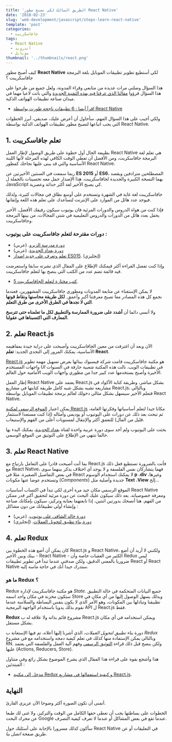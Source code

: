 ```yaml
---
title: 'الطريق السالك لكي تصبح مطور React Native'
date: '2018-02-23'
slug: 'web-development/javascript/steps-learn-react-native'
template: 'post'
categories:
  - جافاسكريبت
tags:
  - React Native
  - أندرويد
  - موبايل
thumbnail: '../thumbnails/react.png'
---
```


كيف أصبح مطور **React Native** لكي أستطيع تطوير تطبيقات الموبايل بلغة البرمجة جافاسكريبت ؟

هذا السؤال وصلني مرات عديدة من متابعي وقراء المدونة، ولعل جميع من طرحوا علي هذا السؤال قرؤوا [مقالنا الذي عرفنا فيه بهذه التقنية الجديدة](https://www.tutomena.com/web-development/javascript/%d9%85%d9%82%d8%af%d9%85%d8%a9-%d8%b9%d9%86-react-native/) والتي باتت لاعبا مهما في ميدان صناعة تطبيقات الهواتف الذكية.

- [اقرأ أيضا : 6 تطبيقات ناجحة طورت بواسطة React Native](https://www.tutomena.com/web-development/javascript/react-javascript-library/)

ولكي أجيب على هذا السؤال المهم، سأحاول أن أعرض عليك، صديقي، أبرز الخطوات التي يجب اتباعها لتصبح مطور تطبيقات الهواتف الذكية بواسطة React Native.

## 1\. تعلم جافاسكريبت

بطبيعة الحال أول خطوة على طريق الوصول لإطار العمل React Native هي تعلم لغة البرمجة جافاسكربت، ومن الأفضل أن تعطي الوقت الكافي لهذه المرحلة لأنها اللبنة الأساسية والتي قد يبنى عليها نجاحك كمطور React Native.

ربما سمعت في السنتين الأخيرتين عن **ES 2015** أو **ES6**، المصطلحين مترادفين ويقصد بهما النسخة الكبيرة والجديدة لجافاسكريبت. هذا الإصدار حمل معه تحسينات بالجملة ل JavaScript كي يصبح الأخير لغة أكثر حداثة وعصرية.

جافاسكريبت لغة غاية في الشهرة وتستخدم على أوسع نطاق في مجالات كثيرة، ولذلك فيوجد عدد هائل من الموارد على الإنترنت لتساعدك على تعلم هذه اللغة وإتقانها.

فإذا كنت من هواة الدروس والدورات المرئية فان يوتيوب سيكون رفيقك الأفضل، الأخير يحفل بعدد هائل من الدورات والدروس التعليمية في شتى المجالات، من بينها البرمجة وجافاسكريبت.

### دورات مقترحة لتعلم جافاسكريبت على يوتيوب :

- [دورة مدرسة الزيرو](https://www.youtube.com/playlist?list=PLDoPjvoNmBAw6p0z0Ek0OjPzeXoqlFlCh). (عربي)
- [دورة بغداد الجديدة](https://www.youtube.com/playlist?list=PLF8OvnCBlEY0fv5T2yTMroCAjKEcWV770). (عربي)
- [تعلم وتعرف على جديد إصدار ES015](https://www.youtube.com/playlist?list=PLillGF-RfqbZ7s3t6ZInY3NjEOOX7hsBv). (إنجليزي)

وإذا كنت تفضل القراءة أكثر فيمكنك الإطلاع على المقال الذي نشرته سابقا واستعرضت فيه قائمة تضم عدد من الكتب التي ينصح بها لتعلم جافاسكريبت.

- [5 كتب مختارة لتعلم الجافاسكريبت](https://www.tutomena.com/web-development/javascript/books-learn-javascript/).

لا يمكن الإستغناء عن متابعة المدونات ومطوري جافاسكريبت المشهورين، فعندما نجمع كل هذه المصادر معا تصبح معرفتنا أكبر وأعمق. **لكل طريقة محاسنها ونقاط قوتها التي لا نجدها في الطرق الأخرى** **من طرق التعلم**.

ولا أنسى دائما أن **أشدد على ضرورة الممارسة والتطبيق لكل ما تعلمناه حتى تترسخ المعارف التي اكتسبناها في عقولنا**.

## 2. تعلم React.js

الآن وبعد أن اغترفت من معين الجافاسكريبت وأصبحت على دراية جيدة بمفاهيمه الأساسية، يمكنك المرور إلى التحدي الجديد: **تعلم React**.

[React.js](https://www.tutomena.com/web-development/javascript/react-javascript-library/) هو مكتبة جافاسكريبت قامت شركة فيسبوك ببنائها بغرض تسهيل مهمة تطوير واجهات المستخدم _UI_ في تطبيقات الويب. نالت هذه المكتبة شعبية جارفة في السنوات الأخيرة وأصبح يستخدمها عدد كبير جدا من مطوري واجهات الويب الأمامية حول العالم.

إطار العمل React Native يعتمد على React.js بشكل مباشر، وطريقة كتابة الأكواد في مشاريعه تشبه بشكل شبه كامل طريقة كتابتها في مشاريع React.js، وبالتالي فتعلم الأخير سيسهل بشكل مثالي دخولك لعالم برمجة تطبيقات الموبايل بواسطة React Native.

يمكن اعتبار [الموقع الرسمي لمكتبة React.js](https://reactjs.org/) مكانا جيدا لتعلم أساسياتها وفكرتها العامة، ثم تبحث بعد ذلك عن دورات على اليوتيوب أو يوديمي وأمثاله (إذا كنت مستعدا لاستثمار قليل من المال) للتعمق أكثر والإنتقال لمستويات أعلى من الفهم والإستيعاب.

بحثت على اليوتيوب ولم أجد سوى دورة عربية واحدة لقناة [بغداد الجديدة](https://www.youtube.com/playlist?list=PLF8OvnCBlEY0BbAtCmzeM2IWomY7lK_X4)، يمكنك البدء بها حالما تنتهي من الإطلاع على التوثيق من الموقع الوسمي.

## 3\. تعلم React Native

بما أنت أصبحت قادرا على التعامل بارتياح مع React.js فأنت بالضرورة تستطيع فعل ذلك مع React Native، فهما يتشاركان نفس الفلسفة و لا يوجد أي اختلاف يذكر بينهما سوى في بعض التفاصيل الصغيرة. مثلا في React لا يمكنك استخدام الوسوم **p** ،**div** وغيرها، وتستخدم عوضا عنها مكونات (_Components_) جديدة وأصلية مثل **Text** ،**View** إلخ...

الموقع الرسمي مكان جيد مرة أخرى لكي تبدأ في اكتساب أساسيات React Native ومعرفة خصوصياته. بعد ذلك سيكون عليك البحث عن دورة مرئية لتحقيق أكبر قدر ممكن من الفهم. هنا أنصحك بدورتين اثنتين، إذا تابعتهما بعناية وتركيز، سيكون بإمكانك صناعة وإنشاء أولى تطبيقاتك من دون مشاكل :

- [دورة خالد الشافي على يوتيوب](https://www.youtube.com/playlist?list=PL_aOZuct6oApk0blD7LT4PtdTxCWwAlnb). (عربي)
- [دورة بناء تطبيق لتحويل العملات](https://learn.handlebarlabs.com/p/react-native-basics-build-a-currency-converter). (إنجليزي)

## 4. تعلم Redux

كان يمكن أن أضع هذه الخطوة بين React.js و React Native، ولكنني لا أريد أن أضع بينك وبين الأخير - React Native - الكثير من العقبات خاصة وأن Redux ليس ضروريا بالمعنى الدقيق، ولكن صدقني عندما تبدأ في تطوير تطبيقات React أو React Native ستدرك جيدا أنك في حاجة ماسة إليه.

### ما هو Redux ؟

Redux هو مكتبة جافاسكريبت لإدارة _State_. جميع البيانات المتحكمة في حالة التطبيق ستكون مخزنة في مكان واحد اسمه Store وبذلك يسهل الوصول إليها من أي مكان في تطبيقنا وتبادلها بين المكونات، وهو الأمر الذي لا يكون بنفس البساطة والسلاسة عندما نقوم بذلك يدويا باستخدام الواجهة البرمجية API ل React.js فقط.

**Redux** مشروع قائم بذاته ولا علاقه له ب React.js ويمكن استخدامه في أي مكان بشكل مستقل.

دورة _بناء تطبيق لتحويل العملات_، الذي أشرنا إليها أعلاه، تم فيها الإستعانة ب _Redux_ وبالتالي يمكن الإستفادة منها كذلك في تعلم كيفية دمجه واستخدامه مع في مشروع RN. ولكن ينصح قبل ذلك قراءة [التوثيق الرسمي](https://redux.js.org/) وفهم آلية العمل والفلسفة التي يعتمد عليها (Actions, Reducers, Store).

هذا وأشجع بقوة على قراءة هذا المقال الذي يشرح الموضوع بشكل رائع وفي متناول المبتدئين :

- [مدخل إلى مكتبة Redux و كيفية استعمالها في مشاريع React.js](https://www.tutomena.com/web-development/javascript/redux-library/).

## النهاية

أتمنى أن تكون الصورة أكثر وضوحا الآن عزيزي القارئ.

الخطوات على بساطتها يجب أن تعطى حقها الكامل من الوقت والتركيز، ولا غنى لك طبعا عن محرك البحث Google عندما تقع في بعض المشاكل أو عندما لا تعرف كيفية التصرف.

سأكون كذلك مسرورا بالإجابة على أسئلتك حول React Native في التعليقات أو عن طريق صفحة _اتصل بنا_.
